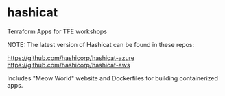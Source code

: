 # hashicat
Terraform Apps for TFE workshops

NOTE: The latest version of Hashicat can be found in these repos:

https://github.com/hashicorp/hashicat-azure  
https://github.com/hashicorp/hashicat-aws

Includes "Meow World" website and Dockerfiles for building containerized apps.
